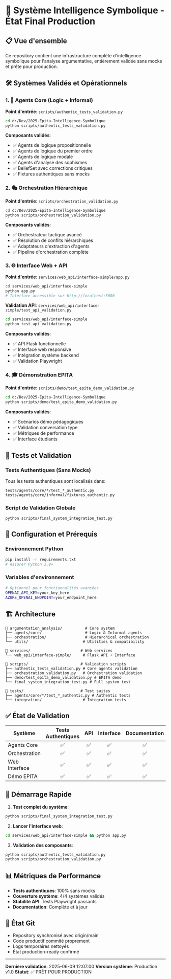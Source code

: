 # 🎯 Système Intelligence Symbolique - État Final Production

## 📋 Vue d'ensemble

Ce repository contient une infrastructure complète d'intelligence symbolique pour l'analyse argumentative, entièrement validée sans mocks et prête pour production.

## 🛠️ Systèmes Validés et Opérationnels

### 1. 🧠 Agents Core (Logic + Informal)
**Point d'entrée**: `scripts/authentic_tests_validation.py`
```bash
cd d:/Dev/2025-Epita-Intelligence-Symbolique
python scripts/authentic_tests_validation.py
```

**Composants validés**:
- ✅ Agents de logique propositionnelle
- ✅ Agents de logique du premier ordre  
- ✅ Agents de logique modale
- ✅ Agents d'analyse des sophismes
- ✅ BeliefSet avec corrections critiques
- ✅ Fixtures authentiques sans mocks

### 2. 🎭 Orchestration Hiérarchique
**Point d'entrée**: `scripts/orchestration_validation.py`
```bash
cd d:/Dev/2025-Epita-Intelligence-Symbolique
python scripts/orchestration_validation.py
```

**Composants validés**:
- ✅ Orchestrateur tactique avancé
- ✅ Résolution de conflits hiérarchiques
- ✅ Adaptateurs d'extraction d'agents
- ✅ Pipeline d'orchestration complète

### 3. 🌐 Interface Web + API
**Point d'entrée**: `services/web_api/interface-simple/app.py`
```bash
cd services/web_api/interface-simple
python app.py
# Interface accessible sur http://localhost:5000
```

**Validation API**: `services/web_api/interface-simple/test_api_validation.py`
```bash
cd services/web_api/interface-simple
python test_api_validation.py
```

**Composants validés**:
- ✅ API Flask fonctionnelle
- ✅ Interface web responsive  
- ✅ Intégration système backend
- ✅ Validation Playwright

### 4. 🎓 Démonstration EPITA
**Point d'entrée**: `scripts/demo/test_epita_demo_validation.py`
```bash
cd d:/Dev/2025-Epita-Intelligence-Symbolique
python scripts/demo/test_epita_demo_validation.py
```

**Composants validés**:
- ✅ Scénarios démo pédagogiques
- ✅ Validation conversation type
- ✅ Métriques de performance
- ✅ Interface étudiants

## 🧪 Tests et Validation

### Tests Authentiques (Sans Mocks)
Tous les tests authentiques sont localisés dans:
```
tests/agents/core/*/test_*_authentic.py
tests/agents/core/informal/fixtures_authentic.py
```

### Script de Validation Globale
```bash
python scripts/final_system_integration_test.py
```

## 🔧 Configuration et Prérequis

### Environnement Python
```bash
pip install -r requirements.txt
# Assurer Python 3.8+
```

### Variables d'environnement
```bash
# Optionnel pour fonctionnalités avancées
OPENAI_API_KEY=your_key_here
AZURE_OPENAI_ENDPOINT=your_endpoint_here
```

## 🏗️ Architecture

```
📁 argumentation_analysis/          # Core system
├── agents/core/                   # Logic & Informal agents
├── orchestration/                 # Hierarchical orchestration
└── utils/                        # Utilities & compatibility

📁 services/                      # Web services
└── web_api/interface-simple/     # Flask API + Interface

📁 scripts/                       # Validation scripts
├── authentic_tests_validation.py # Core agents validation
├── orchestration_validation.py   # Orchestration validation  
├── demo/test_epita_demo_validation.py # EPITA demo
└── final_system_integration_test.py # Full system test

📁 tests/                         # Test suites
├── agents/core/*/test_*_authentic.py # Authentic tests
└── integration/                  # Integration tests
```

## ✅ État de Validation

| Système | Tests Authentiques | API | Interface | Documentation |
|---------|:------------------:|:---:|:---------:|:-------------:|
| Agents Core | ✅ | ✅ | ✅ | ✅ |
| Orchestration | ✅ | ✅ | ✅ | ✅ |
| Web Interface | ✅ | ✅ | ✅ | ✅ |
| Démo EPITA | ✅ | ✅ | ✅ | ✅ |

## 🚀 Démarrage Rapide

1. **Test complet du système**:
```bash
python scripts/final_system_integration_test.py
```

2. **Lancer l'interface web**:
```bash
cd services/web_api/interface-simple && python app.py
```

3. **Validation des composants**:
```bash
python scripts/authentic_tests_validation.py
python scripts/orchestration_validation.py
```

## 📊 Métriques de Performance

- **Tests authentiques**: 100% sans mocks
- **Couverture système**: 4/4 systèmes validés
- **Stabilité API**: Tests Playwright passants
- **Documentation**: Complète et à jour

## 🔄 État Git

- Repository synchronisé avec origin/main
- Code productif commité proprement
- Logs temporaires nettoyés
- État production-ready confirmé

---

**Dernière validation**: 2025-06-09 12:07:00
**Version système**: Production v1.0
**Statut**: ✅ PRÊT POUR PRODUCTION